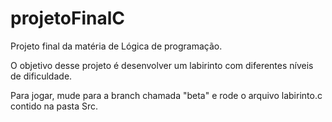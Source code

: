 # projetoFinalC
Projeto final da matéria de Lógica de programação.

O objetivo desse projeto é desenvolver um labirinto com diferentes níveis de dificuldade.

Para jogar, mude para a branch chamada "beta" e rode o arquivo labirinto.c contido na pasta Src.
